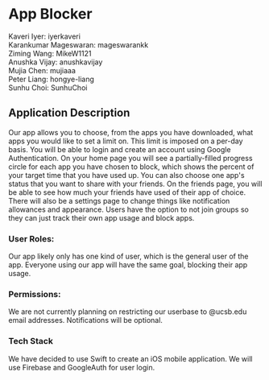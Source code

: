 # App Blocker

Kaveri Iyer: iyerkaveri \
Karankumar Mageswaran: mageswarankk \
Ziming Wang: MikeW1121 \
Anushka Vijay: anushkavijay \
Mujia Chen: mujiaaa \
Peter Liang: hongye-liang \
Sunhu Choi: SunhuChoi 

## Application Description 
Our app allows you to choose, from the apps you have downloaded, what apps you would like to set a limit on. This limit is imposed on a per-day basis. You will be able to login and create an account using Google Authentication. On your home page you will see a partially-filled progress circle for each app you have chosen to block, which shows the percent of your target time that you have used up. You can also choose one app's status that you want to share with your friends. On the friends page, you will be able to see how much your friends have used of their app of choice. There will also be a settings page to change things like notification allowances and appearance. Users have the option to not join groups so they can just track their own app usage and block apps. 


### User Roles:
Our app likely only has one kind of user, which is the general user of the app. Everyone using our app will have the same goal, blocking their app usage. 

### Permissions:
We are not currently planning on restricting our userbase to @ucsb.edu email addresses. Notifications will be optional.


### Tech Stack 
We have decided to use Swift to create an iOS mobile application. We will use Firebase and GoogleAuth for user login.

